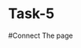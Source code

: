 # Task-5
#Connect The page

<?php
// connect to MySQL
$host = "127.0.0.1";
$user = "root";
$password = "123456";
$database = "moverecord";

$connect =  mysqli_connect($host, $user, $password, $database);
if (mysqli_connect_errno()) {
    die("cannot connect to database field:" . mysqli_connect_error());
} else {
    echo 'Database is connected';
}
?>
